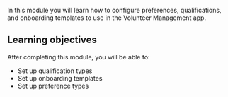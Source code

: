 In this module you will learn how to configure preferences, qualifications, and onboarding templates to use in the Volunteer Management app.

## Learning objectives

After completing this module, you will be able to:

- Set up qualification types
- Set up onboarding templates
- Set up preference types
